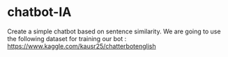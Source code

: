 # chatbot-IA
Create a simple chatbot based on sentence similarity. We are going to use the following dataset for training our bot : https://www.kaggle.com/kausr25/chatterbotenglish
